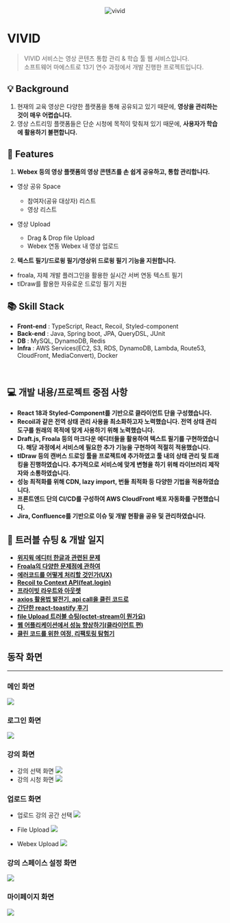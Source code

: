 <div align="center">
<img src="https://user-images.githubusercontent.com/86864534/203466557-85b9656d-2ae8-426e-94e8-09750e63c077.png" title="vivid" />
</div>

# VIVID

> VIVID 서비스는 영상 콘텐츠 통합 관리 & 학습 툴 웹 서비스입니다.<br>
> 소프트웨어 마에스트로 13기 연수 과정에서 개발 진행한 프로젝트입니다.
> <br>

## 💡 Background

1. 현재의 교육 영상은 다양한 플랫폼을 통해 공유되고 있기 때문에, **영상을 관리하는 것이 매우 어렵습니다.**
2. 영상 스트리밍 플랫폼들은 단순 시청에 목적이 맞춰져 있기 때문에, **사용자가 학습에 활용하기 불편합니다.**
   <br />

## 📝 Features

1. **Webex 등의 영상 플랫폼의 영상 콘텐츠를 손 쉽게 공유하고, 통합 관리합니다.**

- 영상 공유 Space

  - 참여자(공유 대상자) 리스트
  - 영상 리스트

- 영상 Upload

  - Drag & Drop file Upload
  - Webex 연동 Webex 내 영상 업로드

2. **텍스트 필기/드로윙 필기/영상위 드로윙 필기 기능을 지원합니다.**

- froala, 자체 개발 플러그인을 활용한 실시간 서버 연동 텍스트 필기
- tlDraw를 활용한 자유로운 드로잉 필기 지원

## 📚 Skill Stack

- **Front-end** : TypeScript, React, Recoil, Styled-component
- **Back-end** : Java, Spring boot, JPA, QueryDSL, JUnit
- **DB** : MySQL, DynamoDB, Redis
- **Infra** : AWS Services(EC2, S3, RDS, DynamoDB, Lambda, Route53, CloudFront, MediaConvert), Docker

<br>

## 💻 개발 내용/프로젝트 중점 사항

- **React 18과 Styled-Component를 기반으로 클라이언트 단을 구성했습니다.**
- **Recoil과 같은 전역 상태 관리 사용을 최소화하고자 노력했습니다. 전역 상태 관리 도구를 원래의 목적에 맞게 사용하기 위해 노력했습니다.**
- **Draft.js, Froala 등의 마크다운 에디터들을 활용하여 텍스트 필기를 구현하였습니다. 해당 과정에서 서비스에 필요한 추가 기능을 구현하여 적절히 적용했습니다.**
- **tlDraw 등의 캔버스 드로잉 툴을 프로젝트에 추가하였고 툴 내의 상태 관리 및 트래킹을 진행하였습니다. 추가적으로 서비스에 맞게 변형을 하기 위해 라이브러리 제작자와 소통하였습니다.**
- **성능 최적화를 위해 CDN, lazy import, 번들 최적화 등 다양한 기법을 적용하였습니다.**
- **프론트엔드 단의 CI/CD를 구성하여 AWS CloudFront 배포 자동화를 구현했습니다.**
- **Jira, Confluence를 기반으로 이슈 및 개발 현황을 공유 및 관리하였습니다.**

## 🎯 트러블 슈팅 & 개발 일지

- [**위지윅 에디터 한글과 관련된 문제**](https://velog.io/@inwoo920/%EC%9C%84%EC%A7%80%EC%9C%85-%EC%97%90%EB%94%94%ED%84%B0-%ED%95%9C%EA%B8%80%EA%B3%BC-%EA%B4%80%EB%A0%A8%EB%90%9C-%EB%AC%B8%EC%A0%9Cdraft.js)
- [**Froala의 다양한 문제점에 관하여**](https://velog.io/@inwoo920/Froala%EC%9D%98-%EB%8B%A4%EC%96%91%ED%95%9C-%EB%AC%B8%EC%A0%9C%EC%A0%90%EC%97%90-%EA%B4%80%ED%95%98%EC%97%AC)
- [**에러코드를 어떻게 처리할 것인가(UX)**](https://velog.io/@inwoo920/React-Error-%EA%B4%80%EB%A6%AC%ED%95%98%EA%B8%B0)
- [**Recoil to Context API(feat.login)**](https://velog.io/@inwoo920/Recoil-to-Context-API-feat.-login)
- [**프라이빗 라우트와 아웃렛**](https://velog.io/@inwoo920/Private-Route%EC%99%80-Outlet)
- [**axios 활용법 발전기, api call을 클린 코드로**]()
- [**간단한 react-toastify 후기**](https://velog.io/@inwoo920/%EA%B0%84%EB%8B%A8%ED%95%9C-react-toastify-%ED%9B%84%EA%B8%B0)
- [**file Upload 트러블 슈팅(octet-stream이 뭔가요)**](https://velog.io/@inwoo920/file-Upload-%ED%8A%B8%EB%9F%AC%EB%B8%94-%EC%8A%88%ED%8C%85oct-stream%EC%9D%B4-%EB%AD%94%EA%B0%80%EC%9A%94)
- [**웹 어플리케이션에서 성능 향상하기(클라이언트 편)**](https://velog.io/@inwoo920/%EB%B3%B5%EC%9E%A1%ED%95%9C-%EC%96%B4%ED%94%8C%EB%A6%AC%EC%BC%80%EC%9D%B4%EC%85%98%EC%97%90%EC%84%9C-%EC%84%B1%EB%8A%A5-%ED%96%A5%EC%83%81%ED%95%98%EA%B8%B0%ED%81%B4%EB%9D%BC%EC%9D%B4%EC%96%B8%ED%8A%B8-%ED%8E%B8)
- [**클린 코드를 위한 여정, 리팩토링 탐험기**]()

## 동작 화면

---

### 메인 화면

<img src="https://user-images.githubusercontent.com/86864534/203501939-e9395df2-54bb-4b96-bf25-6b9ef76e0b18.png" />

### 로그인 화면

<img src="https://user-images.githubusercontent.com/86864534/203502314-bae75fee-3316-40e5-a79b-fce4b373770e.png" />

### 강의 화면

- 강의 선택 화면
  <img src="https://user-images.githubusercontent.com/86864534/203502576-88d3eeab-f27d-417e-a8ad-873e071d57ff.png" />
- 강의 시청 화면
  <img src="https://user-images.githubusercontent.com/86864534/204141330-d28aa251-a26e-4ce6-bc1c-2a91eb99f310.png" />

### 업로드 화면

- 업로드 강의 공간 선택
  <img src="https://user-images.githubusercontent.com/86864534/203502833-e731e844-39e4-4cbe-9e3a-dd9b33633eaf.png" />

- File Upload
  <img src="https://user-images.githubusercontent.com/86864534/203503671-10e4bde1-17bd-4a15-8c85-7eac9b5484d2.png" />

- Webex Upload
  <img src="https://user-images.githubusercontent.com/86864534/203503289-87ca2926-a8ff-4823-ad2c-851cace8c393.png"/>

### 강의 스페이스 설정 화면

<img src="https://user-images.githubusercontent.com/86864534/203503910-100d8720-77b1-48b6-88e9-e13813c33873.png" />

### 마이페이지 화면

<img src="https://user-images.githubusercontent.com/86864534/203504254-aaa0c390-4a2e-422b-b576-39e75c2bebfa.png" />
